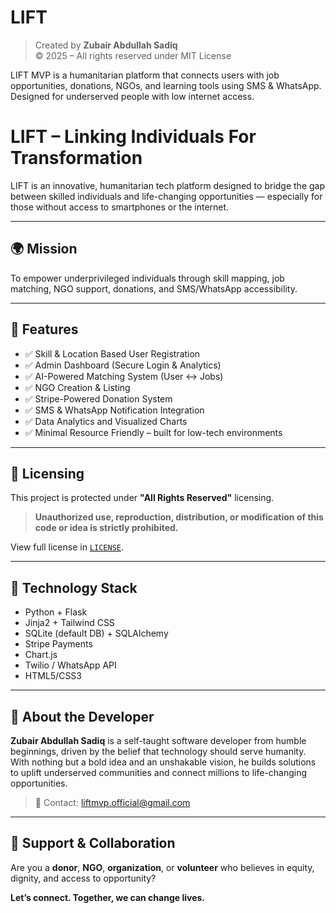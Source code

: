 # LIFT

> Created by **Zubair Abdullah Sadiq**  
> © 2025 – All rights reserved under MIT License

LIFT MVP is a humanitarian platform that connects users with job opportunities, donations, NGOs, and learning tools using SMS & WhatsApp. Designed for underserved people with low internet access.

# LIFT – Linking Individuals For Transformation

LIFT is an innovative, humanitarian tech platform designed to bridge the gap between skilled individuals and life-changing opportunities — especially for those without access to smartphones or the internet.

---

## 🌍 Mission

To empower underprivileged individuals through skill mapping, job matching, NGO support, donations, and SMS/WhatsApp accessibility.

---

## 🚀 Features

- ✅ Skill & Location Based User Registration  
- ✅ Admin Dashboard (Secure Login & Analytics)  
- ✅ AI-Powered Matching System (User ↔ Jobs)  
- ✅ NGO Creation & Listing  
- ✅ Stripe-Powered Donation System  
- ✅ SMS & WhatsApp Notification Integration  
- ✅ Data Analytics and Visualized Charts  
- ✅ Minimal Resource Friendly – built for low-tech environments

---

## 🔐 Licensing

This project is protected under **"All Rights Reserved"** licensing.

> **Unauthorized use, reproduction, distribution, or modification of this code or idea is strictly prohibited.**

View full license in [`LICENSE`](./LICENSE).

---

## 📌 Technology Stack

- Python + Flask
- Jinja2 + Tailwind CSS
- SQLite (default DB) + SQLAlchemy
- Stripe Payments
- Chart.js
- Twilio / WhatsApp API
- HTML5/CSS3

---

## 🧠 About the Developer

**Zubair Abdullah Sadiq** is a self-taught software developer from humble beginnings, driven by the belief that technology should serve humanity. With nothing but a bold idea and an unshakable vision, he builds solutions to uplift underserved communities and connect millions to life-changing opportunities.
> 💌 Contact: liftmvp.official@gmail.com

---

## 🤝 Support & Collaboration

Are you a **donor**, **NGO**, **organization**, or **volunteer** who believes in equity, dignity, and access to opportunity?

**Let’s connect. Together, we can change lives.**
